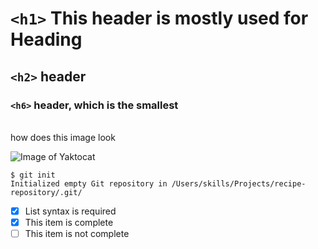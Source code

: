 #  `<h1>` This header is mostly used for Heading
##  `<h2>` header
### `<h6>` header, which is the smallest
<br>
how does this image look

![Image of Yaktocat](https://octodex.github.com/images/yaktocat.png)


```
$ git init
Initialized empty Git repository in /Users/skills/Projects/recipe-repository/.git/
```


- [x] List syntax is required
- [x] This item is complete
- [ ] This item is not complete
